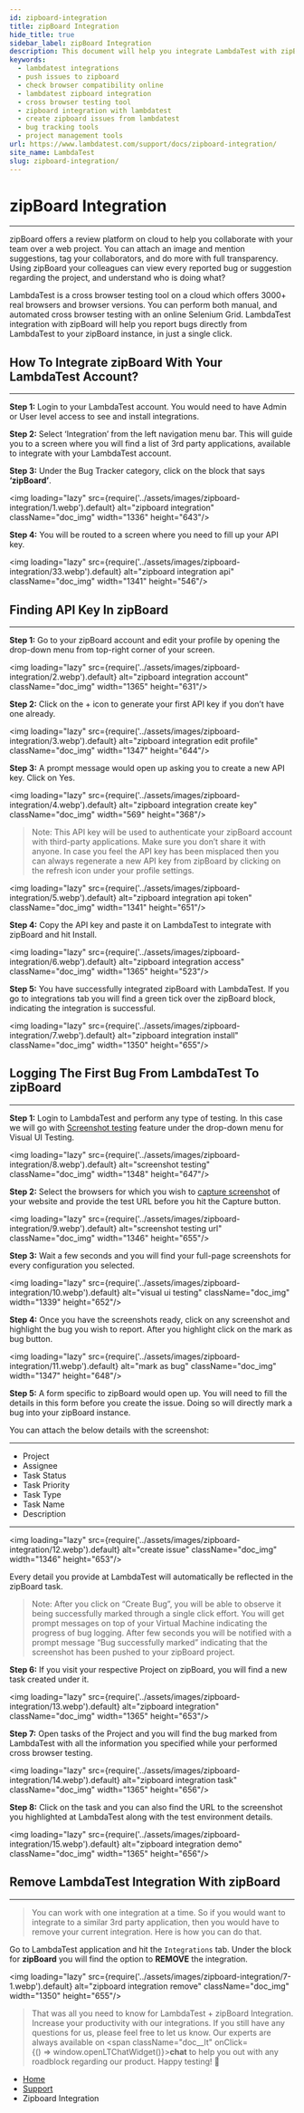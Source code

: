 ```yaml
---
id: zipboard-integration
title: zipBoard Integration
hide_title: true
sidebar_label: zipBoard Integration
description: This document will help you integrate LambdaTest with zipBoard. That way, you can log bugs to your zipBoard project in a single click as you perform cross browser testing with LambdaTest.
keywords:
  - lambdatest integrations
  - push issues to zipboard
  - check browser compatibility online
  - lambdatest zipboard integration
  - cross browser testing tool
  - zipboard integration with lambdatest
  - create zipboard issues from lambdatest
  - bug tracking tools
  - project management tools
url: https://www.lambdatest.com/support/docs/zipboard-integration/
site_name: LambdaTest
slug: zipboard-integration/
---
```


<script type="application/ld+json"
      dangerouslySetInnerHTML={{ __html: JSON.stringify({
       "@context": "https://schema.org",
        "@type": "BreadcrumbList",
        "itemListElement": [{
          "@type": "ListItem",
          "position": 1,
          "name": "LambdaTest",
          "item": "https://www.lambdatest.com"
        },{
          "@type": "ListItem",
          "position": 2,
          "name": "Support",
          "item": "https://www.lambdatest.com/support/docs/"
        },{
          "@type": "ListItem",
          "position": 3,
          "name": "Zipboard Integration",
          "item": "https://www.lambdatest.com/support/docs/zipboard-integration/"
        }]
      })
    }}
></script>

# zipBoard Integration

* * *
zipBoard offers a review platform on cloud to help you collaborate with your team over a web project. You can attach an image and mention suggestions, tag your collaborators, and do more with full transparency. Using zipBoard your colleagues can view every reported bug or suggestion regarding the project, and understand who is doing what?

LambdaTest is a cross browser testing tool on a cloud which offers 3000+ real browsers and browser versions. You can perform both manual, and automated cross browser testing with an online Selenium Grid. LambdaTest integration with zipBoard will help you report bugs directly from LambdaTest to your zipBoard instance, in just a single click.

## How To Integrate zipBoard With Your LambdaTest Account?
***

**Step 1:** Login to your LambdaTest account. You would need to have Admin or User level access to see and install integrations.

**Step 2:** Select ‘Integration’ from the left navigation menu bar. This will guide you to a screen where you will find a list of 3rd party applications, available to integrate with your LambdaTest account.

**Step 3:** Under the Bug Tracker category, click on the block that says **‘zipBoard’**.

<img loading="lazy" src={require('../assets/images/zipboard-integration/1.webp').default} alt="zipboard integration"  className="doc_img" width="1336" height="643"/>

**Step 4:** You will be routed to a screen where you need to fill up your API key.

<img loading="lazy" src={require('../assets/images/zipboard-integration/33.webp').default} alt="zipboard integration api"  className="doc_img" width="1341" height="546"/>

## Finding API Key In zipBoard
***

**Step 1:** Go to your zipBoard account and edit your profile by opening the drop-down menu from top-right corner of your screen.

<img loading="lazy" src={require('../assets/images/zipboard-integration/2.webp').default} alt="zipboard integration account"  className="doc_img" width="1365" height="631"/>

**Step 2:** Click on the + icon to generate your first API key if you don’t have one already.

<img loading="lazy" src={require('../assets/images/zipboard-integration/3.webp').default} alt="zipboard integration edit profile"  className="doc_img" width="1347" height="644"/>

**Step 3:** A prompt message would open up asking you to create a new API key. Click on Yes.

<img loading="lazy" src={require('../assets/images/zipboard-integration/4.webp').default} alt="zipboard integration create key"  className="doc_img" width="569" height="368"/>

> Note: This API key will be used to authenticate your zipBoard account with third-party applications. Make sure you don’t share it with anyone. In case you feel the API key has been misplaced then you can always regenerate a new API key from zipBoard by clicking on the refresh icon under your profile settings.

<img loading="lazy" src={require('../assets/images/zipboard-integration/5.webp').default} alt="zipboard integration api token"  className="doc_img" width="1341" height="651"/>

**Step 4:** Copy the API key and paste it on LambdaTest to integrate with zipBoard and hit Install.

<img loading="lazy" src={require('../assets/images/zipboard-integration/6.webp').default} alt="zipboard integration access"  className="doc_img" width="1365" height="523"/>

**Step 5:** You have successfully integrated zipBoard with LambdaTest. If you go to integrations tab you will find a green tick over the zipBoard block, indicating the integration is successful.

<img loading="lazy" src={require('../assets/images/zipboard-integration/7.webp').default} alt="zipboard integration install"  className="doc_img" width="1350" height="655"/>

## Logging The First Bug From LambdaTest To zipBoard
***

**Step 1:** Login to LambdaTest and perform any type of testing. In this case we will go with [Screenshot testing](https://www.lambdatest.com/support/docs/automated-screenshot-testing/) feature under the drop-down menu for Visual UI Testing.

<img loading="lazy" src={require('../assets/images/zipboard-integration/8.webp').default} alt="screenshot testing"  className="doc_img" width="1348" height="647"/>

**Step 2:** Select the browsers for which you wish to [capture screenshot](https://www.lambdatest.com/full-page-screen-capture) of your website and provide the test URL before you hit the Capture button.

<img loading="lazy" src={require('../assets/images/zipboard-integration/9.webp').default} alt="screenshot testing url"  className="doc_img" width="1346" height="655"/>

**Step 3:** Wait a few seconds and you will find your full-page screenshots for every configuration you selected.

<img loading="lazy" src={require('../assets/images/zipboard-integration/10.webp').default} alt="visual ui testing"  className="doc_img" width="1339" height="652"/>

**Step 4:** Once you have the screenshots ready, click on any screenshot and highlight the bug you wish to report. After you highlight click on the mark as bug button.

<img loading="lazy" src={require('../assets/images/zipboard-integration/11.webp').default} alt="mark as bug"  className="doc_img" width="1347" height="648"/>

**Step 5:** A form specific to zipBoard would open up. You will need to fill the details in this form before you create the issue. Doing so will directly mark a bug into your zipBoard instance.

You can attach the below details with the screenshot:

---

* Project
* Assignee
* Task Status
* Task Priority
* Task Type
* Task Name
* Description
---

<img loading="lazy" src={require('../assets/images/zipboard-integration/12.webp').default} alt="create issue"  className="doc_img" width="1346" height="653"/>

Every detail you provide at LambdaTest will automatically be reflected in the zipBoard task.

> Note: After you click on “Create Bug”, you will be able to observe it being successfully marked through a single click effort. You will get prompt messages on top of your Virtual Machine indicating the progress of bug logging. After few seconds you will be notified with a prompt message “Bug successfully marked” indicating that the screenshot has been pushed to your zipBoard project.

**Step 6:** If you visit your respective Project on zipBoard, you will find a new task created under it.

<img loading="lazy" src={require('../assets/images/zipboard-integration/13.webp').default} alt="zipboard integration"  className="doc_img" width="1365" height="653"/>

**Step 7:** Open tasks of the Project and you will find the bug marked from LambdaTest with all the information you specified while your performed cross browser testing.

<img loading="lazy" src={require('../assets/images/zipboard-integration/14.webp').default} alt="zipboard integration task"  className="doc_img" width="1365" height="656"/>

**Step 8:** Click on the task and you can also find the URL to the screenshot you highlighted at LambdaTest along with the test environment details.

<img loading="lazy" src={require('../assets/images/zipboard-integration/15.webp').default} alt="zipboard integration demo"  className="doc_img" width="1365" height="656"/>

## Remove LambdaTest Integration With zipBoard
***

> You can work with one integration at a time. So if you would want to integrate to a similar 3rd party application, then you would have to remove your current integration. Here is how you can do that.

Go to LambdaTest application and hit the `Integrations`  tab. Under the block for **zipBoard** you will find the option to **REMOVE** the integration.

<img loading="lazy" src={require('../assets/images/zipboard-integration/7-1.webp').default} alt="zipboard integration remove"  className="doc_img" width="1350" height="655"/>

> That was all you need to know for LambdaTest + zipBoard Integration. Increase your productivity with our integrations. If you still have any questions for us, please feel free to let us know. Our experts are always available on <span className="doc__lt" onClick={() => window.openLTChatWidget()}>**chat**</span> to help you out with any roadblock regarding our product. Happy testing! 🙂

<nav aria-label="breadcrumbs">
  <ul className="breadcrumbs">
    <li className="breadcrumbs__item">
      <a className="breadcrumbs__link" href="https://www.lambdatest.com">
        Home
      </a>
    </li>
    <li className="breadcrumbs__item">
      <a className="breadcrumbs__link" target="_self" href="https://www.lambdatest.com/support/docs/">
        Support
      </a>
    </li>
    <li className="breadcrumbs__item breadcrumbs__item--active">
      <span className="breadcrumbs__link">
        Zipboard Integration
      </span>
    </li>
  </ul>
</nav>